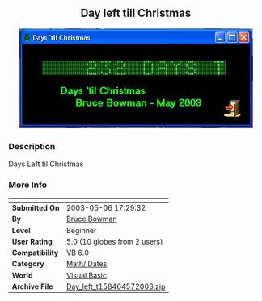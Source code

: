 ﻿<div align="center">

## Day left till Christmas

<img src="PIC200357918346481.jpg">
</div>

### Description

Days Left til Christmas
 
### More Info
 


<span>             |<span>
---                |---
**Submitted On**   |2003-05-06 17:29:32
**By**             |[Bruce Bowman](https://github.com/Planet-Source-Code/PSCIndex/blob/master/ByAuthor/bruce-bowman.md)
**Level**          |Beginner
**User Rating**    |5.0 (10 globes from 2 users)
**Compatibility**  |VB 6\.0
**Category**       |[Math/ Dates](https://github.com/Planet-Source-Code/PSCIndex/blob/master/ByCategory/math-dates__1-37.md)
**World**          |[Visual Basic](https://github.com/Planet-Source-Code/PSCIndex/blob/master/ByWorld/visual-basic.md)
**Archive File**   |[Day\_left\_t158464572003\.zip](https://github.com/Planet-Source-Code/bruce-bowman-day-left-till-christmas__1-45315/archive/master.zip)








